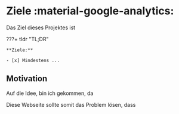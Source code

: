 # Ziele :material-google-analytics:

Das Ziel dieses Projektes ist

???+ tldr "TL;DR"

    **Ziele:**

    - [x] Mindestens ...

## Motivation

Auf die Idee, bin ich gekommen, da

Diese Webseite sollte somit das Problem lösen, dass
